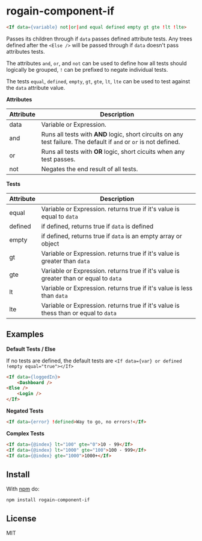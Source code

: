 # rogain-component-if

```html
<If data={variable} not|or|and equal defined empty gt gte !lt !lte>
```

Passes its children through if `data` passes defined attribute tests.  Any trees defined after the `<Else />` will be passed through if `data` doesn't pass attributes tests.

The attributes `and`, `or`, and `not` can be used to define how all tests should logically be grouped, `!` can be prefixed to negate individual tests. 

The tests `equal`, `defined`, `empty`, `gt`, `gte`, `lt`, `lte` can be used to test against the `data` attribute value.

__Attributes__

Attribute | Description
--- | ---
data | Variable or Expression.
and | Runs all tests with __AND__ logic, short circuits on any test failure. The default if `and` or `or` is not defined.
or | Runs all tests with __OR__ logic, short cicuits when any test passes.
not | Negates the end result of all tests.

__Tests__

Attribute | Description
--- | ---
equal | Variable or Expression. returns true if it's value is equal to `data`
defined | if defined, returns true if `data` is defined
empty | if defined, returns true if `data` is an empty array or object
gt | Variable or Expression. returns true if it's value is greater than `data`
gte |Variable or Expression. returns true if it's value is greater than or equal to `data`
lt | Variable or Expression. returns true if it's value is less than `data`
lte | Variable or Expression. returns true if it's value is thess than or equal to `data`

## Examples

__Default Tests / Else__

If no tests are defined, the default tests are `<If data={var} or defined !empty equal="true"></If>`

```html
<If data={loggedIn}>
    <Dashboard />
<Else />
    <Login />
</If>
```

__Negated Tests__

```html
<If data={error} !defined>Way to go, no errors!</If>
```

__Complex Tests__

```html
<If data={@index} lt="100" gte="0">10 - 99</If>
<If data={@index} lt="1000" gte="100">100 - 999</If>
<If data={@index} gte="1000">1000+</If>
```

## Install 

With [npm](https://www.npmjs.com) do:

```
npm install rogain-component-if
```

## License

MIT